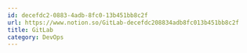 ```yaml
---
id: decefdc2-0883-4adb-8fc0-13b451bb8c2f
url: https://www.notion.so/GitLab-decefdc208834adb8fc013b451bb8c2f
title: GitLab
category: DevOps
---
```


